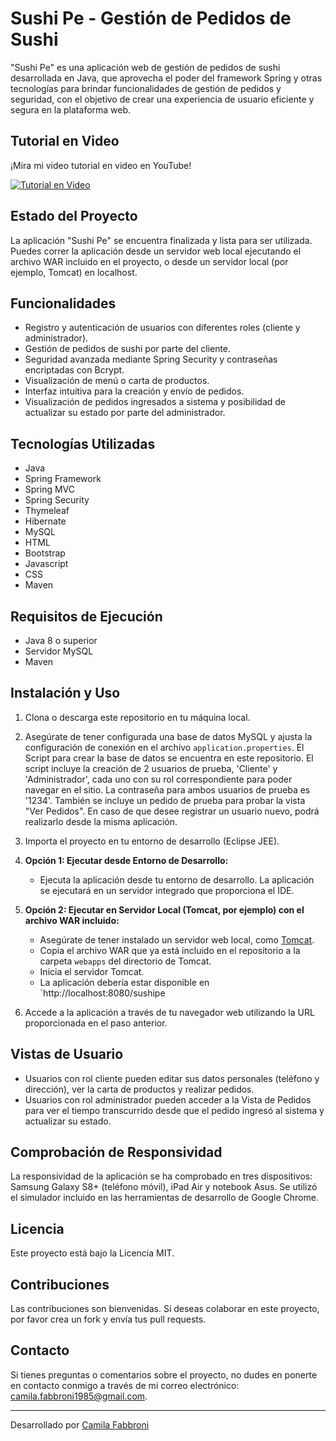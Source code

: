 # Sushi Pe - Gestión de Pedidos de Sushi

"Sushi Pe" es una aplicación web de gestión de pedidos de sushi desarrollada en Java, que aprovecha el poder del framework Spring y otras tecnologías para brindar
funcionalidades de gestión de pedidos y seguridad, con el objetivo de crear una experiencia de usuario eficiente y segura en la plataforma web.

## Tutorial en Video

¡Mira mi video tutorial en video en YouTube!

[![Tutorial en Video](https://img.youtube.com/vi/RymGvrWnFsM/0.jpg)](https://youtu.be/RymGvrWnFsM)



## Estado del Proyecto

La aplicación "Sushi Pe" se encuentra finalizada y lista para ser utilizada. Puedes correr la aplicación desde un servidor web local ejecutando el archivo WAR incluido en el proyecto, o desde un servidor local (por ejemplo, Tomcat) en localhost.

## Funcionalidades

- Registro y autenticación de usuarios con diferentes roles (cliente y administrador).
- Gestión de pedidos de sushi por parte del cliente.
- Seguridad avanzada mediante Spring Security y contraseñas encriptadas con Bcrypt.
- Visualización de menú o carta de productos.
- Interfaz intuitiva para la creación y envío de pedidos.
- Visualización de pedidos ingresados a sistema y posibilidad de actualizar su estado por parte del administrador.

## Tecnologías Utilizadas

- Java
- Spring Framework
- Spring MVC
- Spring Security
- Thymeleaf
- Hibernate
- MySQL
- HTML
- Bootstrap
- Javascript
- CSS
- Maven

## Requisitos de Ejecución

- Java 8 o superior
- Servidor MySQL
- Maven

## Instalación y Uso

1. Clona o descarga este repositorio en tu máquina local.

2. Asegúrate de tener configurada una base de datos MySQL y ajusta la configuración de conexión en el archivo `application.properties`. El Script para crear la base de datos se encuentra en este repositorio. El script incluye la creación de 2 usuarios de prueba, 'Cliente' y 'Administrador', cada uno con su rol correspondiente para poder navegar en el sitio. La contraseña para ambos usuarios de prueba es '1234'. También se incluye un pedido de prueba para probar la vista "Ver Pedidos". En caso de que desee registrar un usuario nuevo, podrá realizarlo desde la misma aplicación.

3. Importa el proyecto en tu entorno de desarrollo (Eclipse JEE).

4. **Opción 1: Ejecutar desde Entorno de Desarrollo:**
   - Ejecuta la aplicación desde tu entorno de desarrollo. La aplicación se ejecutará en un servidor integrado que proporciona el IDE.

5. **Opción 2: Ejecutar en Servidor Local (Tomcat, por ejemplo) con el archivo WAR incluido:**
   - Asegúrate de tener instalado un servidor web local, como [Tomcat](http://tomcat.apache.org/).
   - Copia el archivo WAR que ya está incluido en el repositorio a la carpeta `webapps` del directorio de Tomcat.
   - Inicia el servidor Tomcat.
   - La aplicación debería estar disponible en `http://localhost:8080/sushipe

6. Accede a la aplicación a través de tu navegador web utilizando la URL proporcionada en el paso anterior.

## Vistas de Usuario

- Usuarios con rol cliente pueden editar sus datos personales (teléfono y dirección), ver la carta de productos y realizar pedidos.
- Usuarios con rol administrador pueden acceder a la Vista de Pedidos para ver el tiempo transcurrido desde que el pedido ingresó al sistema y actualizar su estado.

## Comprobación de Responsividad

La responsividad de la aplicación se ha comprobado en tres dispositivos: Samsung Galaxy S8+ (teléfono móvil), iPad Air y notebook Asus. Se utilizó el simulador incluido en las herramientas de desarrollo de Google Chrome.

## Licencia

Este proyecto está bajo la Licencia MIT.

## Contribuciones

Las contribuciones son bienvenidas. Si deseas colaborar en este proyecto, por favor crea un fork y envía tus pull requests.

## Contacto

Si tienes preguntas o comentarios sobre el proyecto, no dudes en ponerte en contacto conmigo a través de mi correo electrónico: camila.fabbroni1985@gmail.com.

---
Desarrollado por [Camila Fabbroni](https://github.com/CamilaF1985)


